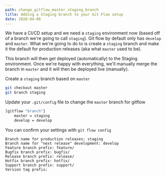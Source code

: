 ```yaml
---
path: change_gitflow_master_staging_branch
title: Adding a Staging branch to your Git Flow setup
date: 2020-04-06
---
```


We have a CI/CD setup and we need a `staging` environment now (based off of a branch we're going to call `staging`). Git flow by default only has `develop` and `master`. What we're going to do to is create a `staging` branch and make it the default for production releases (aka what `master` used to be).

This branch will then get deployed (automatically) to the Staging environment. Once we're happy with everything, we'll manually merge the branch in `master` and it will then be deployed live (manually).

Create a `staging` branch based on `master`

```bash
git checkout master
git branch staging
```

Update your `.git/config` file to change the `master` branch for gitflow

```bash
[gitflow "branch"]
	master = staging
	develop = develop
```

You can confirm your settings with `git flow config`

```
Branch name for production releases: staging
Branch name for "next release" development: develop
Feature branch prefix: feature/
Bugfix branch prefix: bugfix/
Release branch prefix: release/
Hotfix branch prefix: hotfix/
Support branch prefix: support/
Version tag prefix:
```
